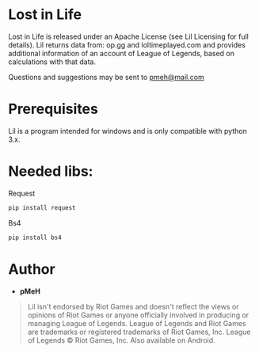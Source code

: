 # Lost in Life

Lost in Life is released under an Apache License (see Lil Licensing for full details).
Lil returns data from: op.gg and loltimeplayed.com and provides additional information of an account of League of Legends, based on calculations with that data.

Questions and suggestions may be sent to pmeh@mail.com

# Prerequisites

Lil is a program intended for windows and is only compatible with python 3.x.

# Needed libs:

Request
```sh
pip install request
```

Bs4
```sh
pip install bs4
```

# Author

* **pMeH**

> Lil isn't endorsed by Riot Games and doesn't reflect the views or opinions of Riot Games or anyone officially involved in producing or managing League of Legends. League of Legends and Riot Games are trademarks or registered trademarks of Riot Games, Inc. League of Legends © Riot Games, Inc. Also available on Android.
